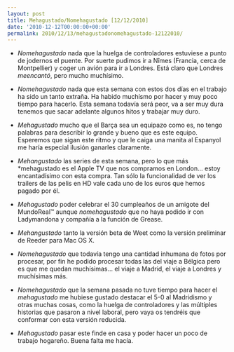 ```yaml
---
layout: post
title: Mehagustado/Nomehagustado [12/12/2010]
date: '2010-12-12T00:00:00+00:00'
permalink: 2010/12/13/mehagustadonomehagustado-12122010/
---
```

- *Nomehagustado* nada que la huelga de controladores estuviese a punto de jodernos el puente. Por suerte pudimos ir a Nîmes (Francia, cerca de Montpellier) y coger un avión para ir a Londres. Está claro que Londres *meencantó*, pero mucho muchísimo. 

- *Nomehagustado* nada que esta semana con estos dos días en el trabajo ha sido un tanto extraña. Ha habido muchísmo por hacer y muy poco tiempo para hacerlo. Esta semana todavía será peor, va a ser muy dura tenemos que sacar adelante algunos hitos y trabajar muy duro.

- *Mehagustado* mucho que el Barça sea un equipazo como es, no tengo palabras para describir lo grande y bueno que es este equipo. Esperemos que sigan este ritmo y que le caiga una manita al Espanyol me haría especial ilusión ganarles claramente. 

- *Mehangustado* las series de esta semana, pero lo que más *mehagustado es el Apple TV que nos compramos en London... estoy encantadísimo con esta compra. Tan sólo la funcionalidad de ver los trailers de las pelis en HD vale cada uno de los euros que hemos pagado por él. 

- *Mehagustado* poder celebrar el 30 cumpleaños de un amigote del MundoReal&trade; aunque *nomehagustado* que no haya podido ir con Ladymandona y compañía a la función de Grease.

- *Mehangustado* tanto la versión beta de Weet como la versión preliminar de Reeder para Mac OS X.

- *Nomehagustado* que todavía tengo una cantidad inhumana de fotos por procesar, por fin he podido procesar todas las del viaje a Bélgica pero es que me quedan muchísimas... el viaje a Madrid, el viaje a Londres y muchísimas más.

- *Nomehagustado*  que la semana pasada no tuve tiempo para hacer el *mehagustado* me hubiese gustado destacar el 5-0 al Madridismo y otras muchas cosas, como la huelga de controladores y las múltiples historias que pasaron a nivel laboral, pero vaya os tendréis que conformar con esta versión reducida.

- *Mehagustado* pasar este finde en casa y poder hacer un poco de trabajo hogareño. Buena falta me hacía.
